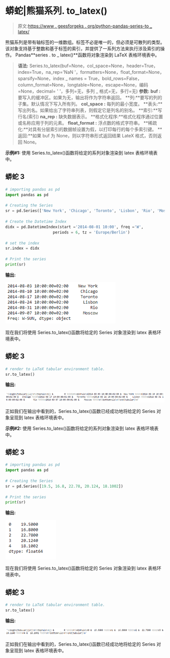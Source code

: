 # 蟒蛇|熊猫系列. to_latex()

> 原文:[https://www . geesforgeks . org/python-pandas-series-to _ latex/](https://www.geeksforgeeks.org/python-pandas-series-to_latex/)

熊猫系列是带有轴标签的一维数组。标签不必是唯一的，但必须是可散列的类型。该对象支持基于整数和基于标签的索引，并提供了一系列方法来执行涉及索引的操作。
Pandas**series . to _ latex()**函数将对象渲染到 LaTeX 表格环境表中。

> **语法:** Series.to_latex(buf=None，col_space=None，header=True，index=True，na_rep='NaN '，formatters=None，float_format=None，sparsify=None，index _ names = True，bold_rows=False，column_format=None，longtable=None，escape=None，编码=None，decimal= ' '，多列=无，多列 _ 格式=无，多行=无)
> **参数:**
> **buf :** 要写入的缓冲区。如果为无，输出将作为字符串返回。
> **列:**要写的列的子集。默认情况下写入所有列。
> **col_space :** 每列的最小宽度。
> **表头:**写出列名。如果给出了字符串列表，则假定它是列名的别名。
> **索引:**写行名(索引)
> **na_rep :** 缺失数据表示。
> **格式化程序:**格式化程序通过位置或名称应用于列的元素。
> **float_format :** 浮点数的格式字符串。
> **稀疏化:**对具有分层索引的数据帧设置为假，以打印每行的每个多索引键。
> **返回:**如果 buf 为 None，则以字符串形式返回结果 LateX 格式，否则返回 None。

**示例#1:** 使用 Series.to_latex()函数将给定的系列对象渲染到 latex 表格环境表中。

## 蟒蛇 3

```py
# importing pandas as pd
import pandas as pd

# Creating the Series
sr = pd.Series(['New York', 'Chicago', 'Toronto', 'Lisbon', 'Rio', 'Moscow'])

# Create the Datetime Index
didx = pd.DatetimeIndex(start ='2014-08-01 10:00', freq ='W',
                     periods = 6, tz = 'Europe/Berlin')

# set the index
sr.index = didx

# Print the series
print(sr)
```

**输出:**

![](img/b50676c0b2fee5f5081a878b2e8c0c96.png)

现在我们将使用 Series.to_latex()函数将给定的 Series 对象渲染到 latex 表格环境表中。

## 蟒蛇 3

```py
# render to LaTeX tabular environment table.
sr.to_latex()
```

**输出:**

![](img/6dd333c462cf66027b684ccb40c64bda.png)

正如我们在输出中看到的，Series.to_latex()函数已经成功地将给定的 Series 对象呈现到 latex 表格环境表中。

**示例#2:** 使用 Series.to_latex()函数将给定的系列对象渲染到 latex 表格环境表中。

## 蟒蛇 3

```py
# importing pandas as pd
import pandas as pd

# Creating the Series
sr = pd.Series([19.5, 16.8, 22.78, 20.124, 18.1002])

# Print the series
print(sr)
```

**输出:**

![](img/a3a0b30092578b29f9be598ce37cd26d.png)

现在我们将使用 Series.to_latex()函数将给定的 Series 对象渲染到 latex 表格环境表中。

## 蟒蛇 3

```py
# render to LaTeX tabular environment table.
sr.to_latex()
```

**输出:**

![](img/2f412891fa470866e4f7ba884128c6c0.png)

正如我们在输出中看到的，Series.to_latex()函数已经成功地将给定的 Series 对象呈现到 latex 表格环境表中。